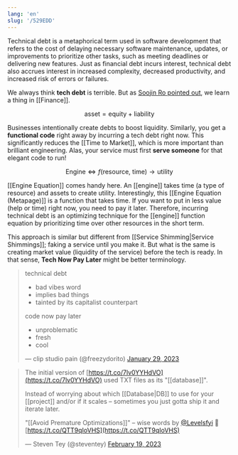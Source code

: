 ```yaml
---
lang: 'en'
slug: '/529EDD'
---
```


Technical debt is a metaphorical term used in software development that refers to the cost of delaying necessary software maintenance, updates, or improvements to prioritize other tasks, such as meeting deadlines or delivering new features. Just as financial debt incurs interest, technical debt also accrues interest in increased complexity, decreased productivity, and increased risk of errors or failures.

We always think **tech debt** is terrible. But as [Soojin Ro pointed out](https://soojin.ro/blog/technical-debt), we learn a thing in [[Finance]].

$$
\text{asset} = \text{equity} + \text{liability}
$$

Businesses intentionally create debts to boost liquidity. Similarly, you get a **functional code** right away by incurring a tech debt right now. This significantly reduces the [[Time to Market]], which is more important than brilliant engineering. Alas, your service must first **serve someone** for that elegant code to run!

$$
\text{Engine} \Leftrightarrow f(\text{resource}, ~\text{time}) \to \text{utility}
$$

[[Engine Equation]] comes handy here.
An [[engine]] takes time (a type of resource) and assets to create utility. Interestingly, this [[Engine Equation (Metapage)]] is a function that takes time. If you want to put in less value (help or time) right now, you need to pay it later. Therefore, incurring technical debt is an optimizing technique for the [[engine]] function equation by prioritizing time over other resources in the short term.

This approach is similar but different from [[Service Shimming|Service Shimmings]]; faking a service until you make it. But what is the same is creating market value (liquidity of the service) before the tech is ready.
In that sense, **Tech Now Pay Later** might be better terminology.

> technical debt
>
> - bad vibes word
> - implies bad things
> - tainted by its capitalist counterpart
>
> code now pay later
>
> - unproblematic
> - fresh
> - cool
>
> — clip studio pain (@freezydorito) [January 29, 2023](https://twitter.com/freezydorito/status/1619734004793769984?ref_src=twsrc%5Etfw)

> The initial version of [https://t.co/7lv0YYHdVO](https://t.co/7lv0YYHdVO) used TXT files as its "[[database]]".
>
> Instead of worrying about which [[Database|DB]] to use for your [[project]] and/or if it scales – sometimes you just gotta ship it and iterate later.
>
> "[[Avoid Premature Optimizations]]" – wise words by [@Levelsfyi](https://twitter.com/Levelsfyi?ref_src=twsrc%5Etfw) 👏 [https://t.co/QTT9qIoVHS](https://t.co/QTT9qIoVHS)
>
> — Steven Tey (@steventey) [February 19, 2023](https://twitter.com/steventey/status/1627419415754022915?ref_src=twsrc%5Etfw)
